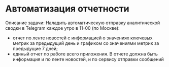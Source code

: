 # Автоматизация отчетности

Описание задачи:
Наладить автоматическую отправку аналитической сводки в Telegram каждое утро в 11-00 (по Москве):
- отчет по ленте новостей с информацией о значениях ключевых метрик за предыдущий день и графиком со значениями метрик за предыдущие 7 дней;
- единый отчет по работе всего приложения. В отчете должна быть информация и по ленте новостей, и по сервису отправки сообщений

